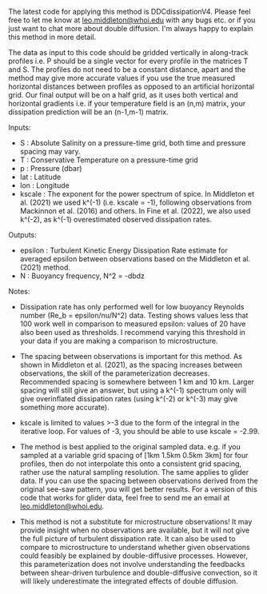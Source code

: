 The latest code for applying this method is DDCdissipationV4. Please feel free to let me know at leo.middleton@whoi.edu 
with any bugs etc. or if you just want to chat more about double diffusion. I'm always happy to explain this method in more detail.

The data as input to this code should be gridded vertically in 
along-track profiles i.e. P should be a single vector for every profile in the matrices T and S.
The profiles do not need to be a constant distance,
apart and the method may give more accurate values if you use the true measured
horizontal distances between profiles as opposed to an artificial 
horizontal grid. Our final output will be on a half grid, as it uses both
vertical and horizontal gradients i.e. if your temperature field is an
(n,m) matrix, your dissipation prediction will be an (n-1,m-1) matrix.

Inputs:
- S : Absolute Salinity on a pressure-time grid, both time and pressure
spacing may vary.
- T : Conservative Temperature on a pressure-time grid
- p : Pressure (dbar)
- lat : Latitude
- lon : Longitude
- kscale : The exponent for the power spectrum of spice. In Middleton et
al. (2021) we used k^(-1) (i.e. kscale = -1), following observations from Mackinnon et al.
(2016) and others. In Fine et al. (2022), we also used k^(-2), as k^(-1)
overestimated observed dissipation rates.

Outputs:
- epsilon : Turbulent Kinetic Energy Dissipation Rate estimate for averaged
epsilon between observations based on the Middleton et al. (2021) method.
- N : Buoyancy frequency, N^2 = -dbdz

Notes:
 - Dissipation rate has only performed well for low buoyancy Reynolds number
(Re_b = epsilon/nu/N^2) data. Testing shows values less that 100 work
well in comparison to measured epsilon: values of 20 have also been used
as thresholds. I recommend varying this threshold in your data if you are
making a comparison to microstructure.

- The spacing between observations is important for this method. As shown
in Middleton et al. (2021), as the spacing increases between
observations, the skill of the parameterization decreases. Recommended
spacing is somewhere between 1 km and 10 km. Larger spacing will still
give an answer, but using a k^(-1) spectrum only will give overinflated
dissipation rates (using k^(-2) or k^(-3) may give something more
accurate).

- kscale is limited to values >-3 due to the form of the integral in the
iterative loop. For values of -3, you should be able to use kscale =
-2.99.

- The method is best applied to the original sampled data. e.g. if you
sampled at a variable grid spacing of [1km 1.5km 0.5km 3km] for four
profiles, then do not interpolate this onto a consistent grid spacing,
rather use the natural sampling resolution. The same applies to glider
data. If you can use the spacing between observations derived from the
original see-saw pattern, you will get better results. For a version of
this code that works for glider data, feel free to send me an email at
leo.middleton@whoi.edu.

- This method is not a substitute for microstructure observations! It may
provide insight when no observations are available, but it will not give
the full picture of turbulent dissipation rate. It can also be used to
compare to microstructure to understand whether given observations could
feasibly be explained by double-diffusive processes. However, this
parameterization does not involve understanding the feedbacks between
shear-driven turbulence and double-diffusive convection, so it will
likely underestimate the integrated effects of double diffusion.
